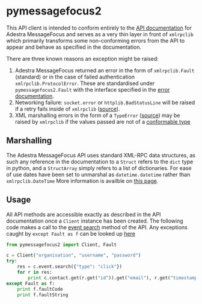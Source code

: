 # pymessagefocus2
This API client is intended to conform entirely to the [API documentation](https://app.adestra.com/doc/page/current/index/api) for Adestra MessageFocus and serves as a very thin layer in front of `xmlrpclib` which primarily transforms some non-conforming errors from the API to appear and behave as specified in the documentation.

There are three known reasons an exception might be raised:
 1. Adestra MessageFocus returned an error in the form of `xmlrpclib.Fault` (standard) or in the case of failed authentication `xmlrpclib.ProtocolError`. These are standardised under `pymessagefocus2.Fault` with the interface specified in the [error documentation](https://app.adestra.com/doc/page/current/index/api/event).
 2. Networking failure: `socket.error` or `httplib.BadStatusLine` will be raised if a retry fails inside of `xmlrpclib` ([source](https://hg.python.org/cpython/file/651f7addf4a8/Lib/xmlrpclib.py#l1284)).
 3. XML marshalling errors in the form of a `TypeError` ([source](https://hg.python.org/cpython/file/651f7addf4a8/Lib/xmlrpclib.py#l652)) may be raised by `xmlrpclib` if the values passed are not of a [conformable type](https://docs.python.org/2/library/xmlrpclib.html#xmlrpclib.ServerProxy)

## Marshalling
The Adestra MessageFocus API uses standard XML-RPC data structures, as such any reference in the documentation to a `Struct` refers to the `dict` type in python, and a `StructArray` simply refers to a list of dictionaries. For ease of use dates have been set to unmarshal as `datetime.datetime` rather than `xmlrpclib.DateTime` More information is availble on [this page](https://docs.python.org/2/library/xmlrpclib.html#xmlrpclib.ServerProxy).

## Usage
All API methods are accessible exactly as described in the API documentation once a `Client` instance has been created.
The following code makes a call to the [event search]() method of the API. Any exceptions caught by `except Fault as f` can be looked up [here](https://app.adestra.com/doc/page/current/index/api/error-handling)
```python
from pymessagefocus2 import Client, Fault

c = Client("organisation", "username", "password")
try:
    res = c.event.search({"type": "click"})
    for r in res:
        print c.contact.get(r.get("id")).get("email"), r.get("timestamp")
except Fault as f:
    print f.faultCode
    print f.faultString
```
